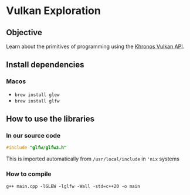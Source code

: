 # Vulkan Exploration

## Objective

Learn about the primitives of programming using the
[Khronos Vulkan API](https://www.vulkan.org/).

## Install dependencies

### Macos

- `brew install glew`
- `brew install glfw`

## How to use the libraries

### In our source code

```cpp
#include "glfw/glfw3.h"
```

This is imported automatically from `/usr/local/include` in `'nix` systems

### How to compile

`g++ main.cpp -lGLEW -lglfw -Wall -std=c++20 -o main`
